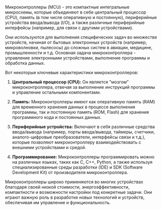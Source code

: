 Микроконтроллеры (MCU) - это компактные интегральные микросхемы, которые объединяют в себе центральный процессор (CPU), память (в том числе оперативную и постоянную), периферийные устройства ввода/вывода (I/O), а также различные периферийные интерфейсы (например, для связи с другими устройствами).

Они используются для выполнения специфических задач во множестве устройств, начиная от бытовых электронных устройств (например, микроволновки, пылесосы) до сложных систем в авиации, медицине, промышленности и т.д. Основная задача микроконтроллера - управление электронными устройствами, выполнение программы и обработка данных.

Вот некоторые ключевые характеристики микроконтроллеров:

1. **Центральный процессор (CPU):** Он является "мозгом" микроконтроллера, отвечая за выполнение инструкций программы и управление остальными компонентами.

2. **Память:** Микроконтроллеры имеют как оперативную память (RAM) для временного хранения данных в процессе выполнения программы, так и постоянную память (ROM, Flash) для хранения программного кода и постоянных данных.

3. **Периферийные устройства:** Включают в себя различные средства ввода/вывода (например, порты ввода/вывода, таймеры, счетчики, аналого-цифровые преобразователи, интерфейсы связи и т.д.), которые позволяют микроконтроллеру взаимодействовать с внешними устройствами и средой.

4. **Программирование:** Микроконтроллеры программировать можно на различных языках, таких как C, C++, Python, а также используя специализированные среды разработки (IDE) и SDK (Software Development Kit) от производителя микроконтроллера.

Микроконтроллеры широко применяются во многих устройствах благодаря своей низкой стоимости, энергоэффективности, компактности и возможности настройки под конкретные задачи. Они играют важную роль в разработке новых технологий и устройств, обеспечивая им управление и функциональность.